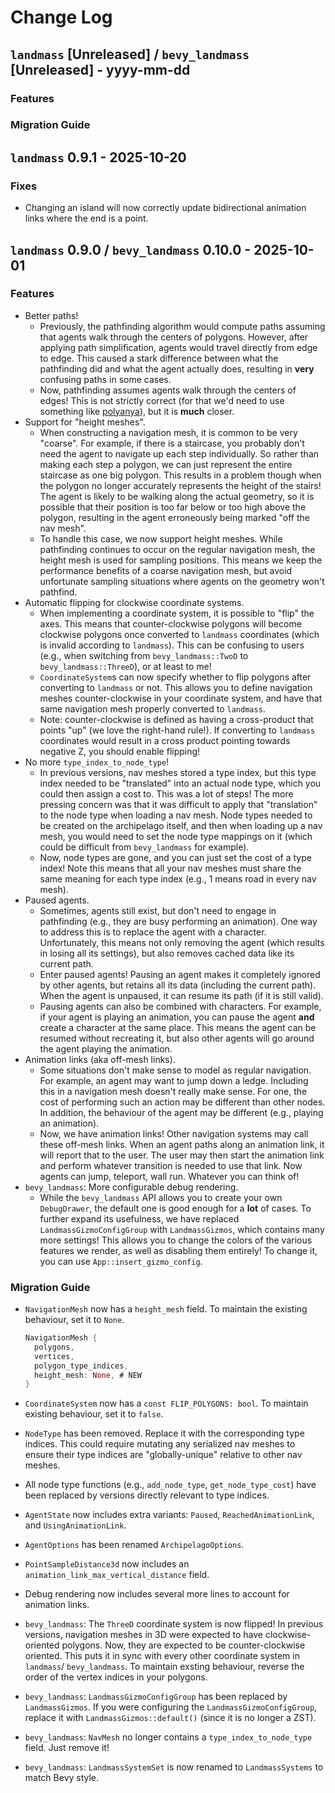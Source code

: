 # Change Log

## `landmass` [Unreleased] / `bevy_landmass` [Unreleased] - yyyy-mm-dd

### Features

### Migration Guide

## `landmass` 0.9.1 - 2025-10-20

### Fixes

- Changing an island will now correctly update bidirectional animation links where the end is a
  point.

## `landmass` 0.9.0 / `bevy_landmass` 0.10.0 - 2025-10-01

### Features

- Better paths!
  - Previously, the pathfinding algorithm would compute paths assuming that agents walk through the
    centers of polygons. However, after applying path simplification, agents would travel directly
    from edge to edge. This caused a stark difference between what the pathfinding did and what the
    agent actually does, resulting in **very** confusing paths in some cases.
  - Now, pathfinding assumes agents walk through the centers of edges! This is not strictly correct
    (for that we'd need to use something like [polyanya](https://github.com/vleue/polyanya)), but it
    is **much** closer.
- Support for "height meshes".
  - When constructing a navigation mesh, it is common to be very "coarse". For example, if there is
    a staircase, you probably don't need the agent to navigate up each step individually. So rather
    than making each step a polygon, we can just represent the entire staircase as one big polygon.
    This results in a problem though when the polygon no longer accurately represents the height of
    the stairs! The agent is likely to be walking along the actual geometry, so it is possible that
    their position is too far below or too high above the polygon, resulting in the agent
    erroneously being marked "off the nav mesh".
  - To handle this case, we now support height meshes. While pathfinding continues to occur on the
    regular navigation mesh, the height mesh is used for sampling positions. This means we keep the
    performance benefits of a coarse navigation mesh, but avoid unfortunate sampling situations
    where agents on the geometry won't pathfind.
- Automatic flipping for clockwise coordinate systems.
  - When implementing a coordinate system, it is possible to "flip" the axes. This means that
    counter-clockwise polygons will become clockwise polygons once converted to `landmass`
    coordinates (which is invalid according to `landmass`). This can be confusing to users (e.g.,
    when switching from `bevy_landmass::TwoD` to `bevy_landmass::ThreeD`), or at least to me!
  - `CoordinateSystem`s can now specify whether to flip polygons after converting to `landmass` or
    not. This allows you to define navigation meshes counter-clockwise in your coordinate system,
    and have that same navigation mesh properly converted to `landmass`.
  - Note: counter-clockwise is defined as having a cross-product that points "up" (we love the
    right-hand rule!). If converting to `landmass` coordinates would result in a cross product
    pointing towards negative Z, you should enable flipping!
- No more `type_index_to_node_type`!
  - In previous versions, nav meshes stored a type index, but this type index needed to be
    "translated" into an actual node type, which you could then assign a cost to. This was a lot of
    steps! The more pressing concern was that it was difficult to apply that "translation" to the
    node type when loading a nav mesh. Node types needed to be created on the archipelago itself,
    and then when loading up a nav mesh, you would need to set the node type mappings on it (which
    could be difficult from `bevy_landmass` for example).
  - Now, node types are gone, and you can just set the cost of a type index! Note this means that
    all your nav meshes must share the same meaning for each type index (e.g., 1 means road in every
    nav mesh).
- Paused agents.
  - Sometimes, agents still exist, but don't need to engage in pathfinding (e.g., they are busy
    performing an animation). One way to address this is to replace the agent with a character.
    Unfortunately, this means not only removing the agent (which results in losing all its
    settings), but also removes cached data like its current path.
  - Enter paused agents! Pausing an agent makes it completely ignored by other agents, but retains
    all its data (including the current path). When the agent is unpaused, it can resume its path
    (if it is still valid).
  - Pausing agents can also be combined with characters. For example, if your agent is playing an
    animation, you can pause the agent **and** create a character at the same place. This means the
    agent can be resumed without recreating it, but also other agents will go around the agent
    playing the animation.
- Animation links (aka off-mesh links).
  - Some situations don't make sense to model as regular navigation. For example, an agent may want
    to jump down a ledge. Including this in a navigation mesh doesn't really make sense. For one,
    the cost of performing such an action may be different than other nodes. In addition, the
    behaviour of the agent may be different (e.g., playing an animation).
  - Now, we have animation links! Other navigation systems may call these off-mesh links. When an
    agent paths along an animation link, it will report that to the user. The user may then start
    the animation link and perform whatever transition is needed to use that link. Now agents can
    jump, teleport, wall run. Whatever you can think of!
- `bevy_landmass`: More configurable debug rendering.
  - While the `bevy_landmass` API allows you to create your own `DebugDrawer`, the default one is
    good enough for a **lot** of cases. To further expand its usefulness, we have replaced
    `LandmassGizmoConfigGroup` with `LandmassGizmos`, which contains many more settings! This allows
    you to change the colors of the various features we render, as well as disabling them entirely!
    To change it, you can use `App::insert_gizmo_config`.

### Migration Guide

- `NavigationMesh` now has a `height_mesh` field. To maintain the existing behaviour, set it to
  `None`.

  ```rust
  NavigationMesh {
    polygons,
    vertices,
    polygon_type_indices,
    height_mesh: None, # NEW
  }
  ```

- `CoordinateSystem` now has a `const FLIP_POLYGONS: bool`. To maintain existing behaviour, set it
  to `false`.
- `NodeType` has been removed. Replace it with the corresponding type indices. This could require
  mutating any serialized nav meshes to ensure their type indices are "globally-unique" relative to
  other nav meshes.
- All node type functions (e.g., `add_node_type`, `get_node_type_cost`) have been replaced by
  versions directly relevant to type indices.
- `AgentState` now includes extra variants: `Paused`, `ReachedAnimationLink`, and
  `UsingAnimationLink`.
- `AgentOptions` has been renamed `ArchipelagoOptions`.
- `PointSampleDistance3d` now includes an `animation_link_max_vertical_distance` field.
- Debug rendering now includes several more lines to account for animation links.
- `bevy_landmass`: The `ThreeD` coordinate system is now flipped! In previous versions, navigation
  meshes in 3D were expected to have clockwise-oriented polygons. Now, they are expected to be
  counter-clockwise oriented. This puts it in sync with every other coordinate system in `landmass`/
  `bevy_landmass`. To maintain exsting behaviour, reverse the order of the vertex indices in your
  polygons.
- `bevy_landmass`: `LandmassGizmoConfigGroup` has been replaced by `LandmassGizmos`. If you were
  configuring the `LandmassGizmoConfigGroup`, replace it with `LandmassGizmos::default()` (since it
  is no longer a ZST).
- `bevy_landmass`: `NavMesh` no longer contains a `type_index_to_node_type` field. Just remove it!
- `bevy_landmass`: `LandmassSystemSet` is now renamed to `LandmassSystems` to match Bevy style.
